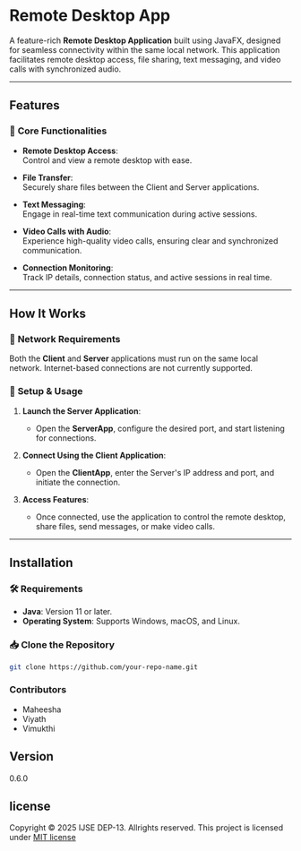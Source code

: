 # Remote Desktop App

A feature-rich **Remote Desktop Application** built using JavaFX, designed for seamless connectivity within the same local network. This application facilitates remote desktop access, file sharing, text messaging, and video calls with synchronized audio.  

---

## Features  

### 🎯 **Core Functionalities**  

- **Remote Desktop Access**:  
  Control and view a remote desktop with ease.  

- **File Transfer**:  
  Securely share files between the Client and Server applications.  

- **Text Messaging**:  
  Engage in real-time text communication during active sessions.  

- **Video Calls with Audio**:  
  Experience high-quality video calls, ensuring clear and synchronized communication.  

- **Connection Monitoring**:  
  Track IP details, connection status, and active sessions in real time.  

---

## How It Works  

### 📡 **Network Requirements**  
Both the **Client** and **Server** applications must run on the same local network. Internet-based connections are not currently supported.  

### 🚀 **Setup & Usage**  

1. **Launch the Server Application**:  
   - Open the **ServerApp**, configure the desired port, and start listening for connections.  

2. **Connect Using the Client Application**:  
   - Open the **ClientApp**, enter the Server's IP address and port, and initiate the connection.  

3. **Access Features**:  
   - Once connected, use the application to control the remote desktop, share files, send messages, or make video calls.  

---

## Installation  

### 🛠 **Requirements**  
- **Java**: Version 11 or later.  
- **Operating System**: Supports Windows, macOS, and Linux.  

### 📥 **Clone the Repository**  
```bash
git clone https://github.com/your-repo-name.git
```

### Contributors

- Maheesha
- Viyath
- Vimukthi

## Version
0.6.0

## license
Copyright &copy; 2025 IJSE DEP-13. Allrights reserved.
This project is licensed under [MIT license](license.txt)


